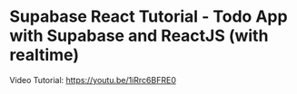 # Supabase React Tutorial - Todo App with Supabase and ReactJS (with realtime)

Video Tutorial: https://youtu.be/1iRrc6BFRE0
